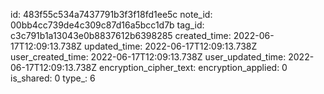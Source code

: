 id: 483f55c534a7437791b3f3f18fd1ee5c
note_id: 00bb4cc739de4c309c87d16a5bcc1d7b
tag_id: c3c791b1a13043e0b8837612b6398285
created_time: 2022-06-17T12:09:13.738Z
updated_time: 2022-06-17T12:09:13.738Z
user_created_time: 2022-06-17T12:09:13.738Z
user_updated_time: 2022-06-17T12:09:13.738Z
encryption_cipher_text: 
encryption_applied: 0
is_shared: 0
type_: 6
